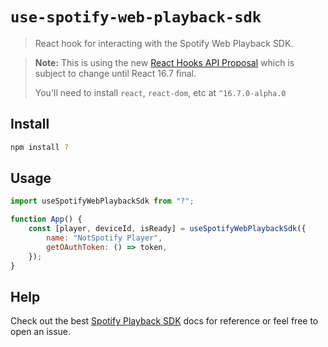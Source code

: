 # `use-spotify-web-playback-sdk`

> React hook for interacting with the Spotify Web Playback SDK.

> **Note:** This is using the new [React Hooks API Proposal](https://reactjs.org/docs/hooks-intro.html)
> which is subject to change until React 16.7 final.
>
> You'll need to install `react`, `react-dom`, etc at `^16.7.0-alpha.0`

## Install

```sh
npm install ?
```

## Usage

```js
import useSpotifyWebPlaybackSdk from "?";

function App() {
	const [player, deviceId, isReady] = useSpotifyWebPlaybackSdk({
		name: "NotSpotify Player",
		getOAuthToken: () => token,
	});
}
```

## Help
Check out the best [Spotify Playback SDK](https://developer.spotify.com/documentation/web-playback-sdk/reference/#api-spotify-player) docs for reference or feel free to open an issue.
